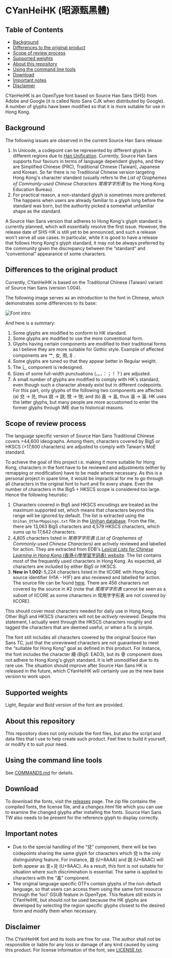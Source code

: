 CYanHeiHK (昭源甄黑體)
====================

## Table of Contents

  * [Background](#background)
  * [Differences to the original product](#differences-to-the-original-product)
  * [Scope of review process](#scope-of-review-process)
  * [Supported weights](#supported-weights)
  * [About this repository](#about-this-repository)
  * [Using the command line tools](#using-the-command-line-tools)
  * [Download](#download)
  * [Important notes](#important-notes)
  * [Disclaimer](#disclaimer)

CYanHeiHK is an OpenType font based on Source Han Sans (SHS) from Adobe and Google (it is called Noto Sans CJK when distributed by Google). A number of glyphs have been modified so that it is more suitable for use in Hong Kong.

## Background

The following issues are observed in the current Source Han Sans release:

1. In Unicode, a codepoint can be represented by different glyphs in different regions due to [Han Unification](https://en.wikipedia.org/wiki/Han_unification). Currently, Source Han Sans supports four favours in terms of language dependent glyphs, and they are Simplified Chinese (PRC), Traditional Chinese (Taiwan), Japanese and Korean. So far there is no Traditional Chinese version targeting Hong Kong's character standard (usually refers to the *List of Graphemes of Commonly-used Chinese Characters 常用字字形表* by the Hong Kong Education Bureau).
2. For practical reason, a non-standard glyph is sometimes more preferred. The happens when users are already familiar to a glyph long before the standard was born, but the authority picked a somewhat unfamiliar shape as the standard.

A Source Han Sans version that adheres to Hong Kong's glyph standard is currently planned, which will essentially resolve the first issue. However, the release date of SHS-HK is still yet to be announced, and such a release won't serve all use cases. In particular, while it is good to have a release that follows Hong Kong's glyph standard, it may not be always preferred by the community given the discrepancy between the “standard” and “conventional” appearance of some characters.

## Differences to the original product

Currently, CYanHeiHK is based on the Traditional Chinese (Taiwan) variant of Source Han Sans (version 1.004). 

The following image serves as an introduction to the font in Chinese, which demonstrates some differences to its base:

![Font intro](doc/images/intro.png?raw=true "About this font, in Chinese")

And here is a summary: 

1. Some glyphs are modified to conform to HK standard.
2. Some glyphs are modified to use the more conventional form.
2. Glyphs having certain components are modified to their traditional forms as I believe they are more suitable for Gothic style. Example of affected components are 艹, 女, 雨, ⺼.
3. Some glyphs are tuned so that they appear better in Regular weight.
4. The 辶 component is redesigned. 
5. Sizes of some full-width punctuations (，。、：；！？) are adjusted.
6. A small number of glyphs are modified to comply with HK's standard, even though such a character already exist but in different codepoints. For this part, only glyphs of the following two components are affected: (a) 兌 → 兑, thus 說 → 説, 悅 → 悦; and (b) 𥁕 → 昷, thus 溫 → 温. HK uses the latter glyphs, but many people are more accustomed to enter the former glyphs through IME due to historical reasons.

## Scope of review process

The language specific version of Source Han Sans Traditional Chinese covers >44,600 ideographs. Among them, characters covered by Big5 or HKSCS (>17,600 characters) are adjusted to comply with Taiwan's MoE standard. 

To achieve the goal of this project i.e. making it more suitable for Hong Kong, characters in the font have to be reviewed and adjustments (either by remapping or modification) have to be made where necessary. As this is a personal project in spare time, it would be impractical for me to go through all characters in the original font to hunt and fix every shape. Even the number of characters in the Big5 + HKSCS scope is considered too large. Hence the following heuristic:

1. Characters covered in Big5 and HKSCS encodings are treated as the maximum supported set, which means that characters beyond this range will be ignored by default. The list is extracted using the `Unihan_OtherMappings.txt` file in the [Unihan database](http://www.unicode.org/Public/UCD/latest/ucd/). From the file, there are 13,063 Big5 characters and 4,579 HKSCS characters, which sums up to 17,642 characters.   
2. 4,805 characters listed in *常用字字形表 (List of Graphemes of Commonly-used Chinese Characters)* are actively reviewed and labelled for action. They are extracted from EDB's [*Lexical Lists for Chinese Learning in Hong Kong* (香港小學學習字詞表)  website](http://www.edbchinese.hk/lexlist_ch/index.htm). The list contains most of the frequently used characters in Hong Kong. As expected, all characters are included by either Big5 or HKSCS.
3. **New in 1.002:** 5,224 characters listed in the IICORE with Hong Kong source identifier (H1A - H1F) are also reviewed and labelled for action. The source file can be found [here](http://www.unicode.org/L2/L2010/10375-02n4153-files/IICORE.txt). There are 456 characters not covered by the source in #2 (note that *常用字字形表* cannot be seen as a subset of IICORE as some characters in 常用字字形表 are not covered by IICORE).

This should cover most characters needed for daily use in Hong Kong. Other Big5 and HKSCS characters will not be *actively* reviewed. Despite this statement, I actually went through the HKSCS characters roughly and tagged the characters that are deemed useful, or when a fix is simple.

The font still includes all characters covered by the original Source Han Sans TC, just that the unreviewed characters are not guaranteed to meet the “suitable for Hong Kong” goal as defined in this product. For instance, the font includes the character 縎 (Big5: EAD3), but its 骨 component does not adhere to Hong Kong's glyph standard. It is left unmodified due to its rare use. The situation should improve after Source Han Sans HK is released in the future, which CYanHeiHK will certainly use as the new base version to work upon.

## Supported weights

Light, Regular and Bold version of the font are provided.

## About this repository

This repository does not only include the font files, but also the script and data files that I use to help create such product. Feel free to build it yourself, or modify it to suit your need.

## Using the command line tools

See [COMMANDS.md](doc/COMMANDS.md) for details.  

## Download

To download the fonts, visit the [releases](https://github.com/tamcy/CYanHeiHK/releases) page. The zip file contains the compiled fonts, the license file, and a *changes.html* file which you can use to examine the changed glyphs after installing the fonts. Source Han Sans TW also needs to be present for the reference glyph to display correctly. 

## Important notes

* Due to the special handling of the “兌” component, there will be two codepoints sharing the same glyph for characters which 兌 is the only distinguishing feature. For instance, 說 (U+8AAA) and 説 (U+8AAC) will both appear as 言+兑 (U+8AAC). As a result, this font is not suitable for situation where such discrimination is essential. The same is applied to characters with the “𥁕” component. 
* The original language specific OTFs contain glyphs of the non-default language, so that users can access them using the same font resource through the ‘locl’ GSUB feature in OpenType. This feature still exists in CYanHeiHK, but should not be used because the HK glyphs are developed by selecting the region specific glyphs closest to the desired form and modify them when necessary.

## Disclaimer

The CYanHeiHK font and its tools are free for use. The author shall not be responsible or liable for any loss or damage of any kind caused by using this product. For license information of the font, see [LICENSE.txt](LICENSE.txt).